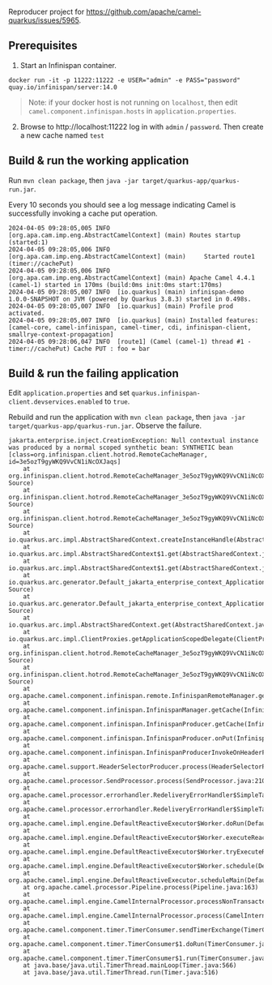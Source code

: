 Reproducer project for https://github.com/apache/camel-quarkus/issues/5965.

## Prerequisites

1. Start an Infinispan container.

```
docker run -it -p 11222:11222 -e USER="admin" -e PASS="password" quay.io/infinispan/server:14.0
```

> Note: if your docker host is not running on `localhost`, then edit `camel.component.infinispan.hosts` in `application.properties`.

2. Browse to http://localhost:11222 log in with `admin` / `password`. Then create a new cache named `test`

## Build & run the working application

Run `mvn clean package`, then `java -jar target/quarkus-app/quarkus-run.jar`.

Every 10 seconds you should see a log message indicating Camel is successfully invoking a cache put operation.

```
2024-04-05 09:28:05,005 INFO  [org.apa.cam.imp.eng.AbstractCamelContext] (main) Routes startup (started:1)
2024-04-05 09:28:05,006 INFO  [org.apa.cam.imp.eng.AbstractCamelContext] (main)     Started route1 (timer://cachePut)
2024-04-05 09:28:05,006 INFO  [org.apa.cam.imp.eng.AbstractCamelContext] (main) Apache Camel 4.4.1 (camel-1) started in 170ms (build:0ms init:0ms start:170ms)
2024-04-05 09:28:05,007 INFO  [io.quarkus] (main) infinispan-demo 1.0.0-SNAPSHOT on JVM (powered by Quarkus 3.8.3) started in 0.498s.
2024-04-05 09:28:05,007 INFO  [io.quarkus] (main) Profile prod activated.
2024-04-05 09:28:05,007 INFO  [io.quarkus] (main) Installed features: [camel-core, camel-infinispan, camel-timer, cdi, infinispan-client, smallrye-context-propagation]
2024-04-05 09:28:06,047 INFO  [route1] (Camel (camel-1) thread #1 - timer://cachePut) Cache PUT : foo = bar
```

## Build & run the failing application

Edit `application.properties` and set `quarkus.infinispan-client.devservices.enabled` to `true`.

Rebuild and run the application with `mvn clean package`, then `java -jar target/quarkus-app/quarkus-run.jar`. Observe the failure.

```
jakarta.enterprise.inject.CreationException: Null contextual instance was produced by a normal scoped synthetic bean: SYNTHETIC bean [class=org.infinispan.client.hotrod.RemoteCacheManager, id=3e5ozT9gyWKQ9VvCN1iNcOXJaqs]
	at org.infinispan.client.hotrod.RemoteCacheManager_3e5ozT9gyWKQ9VvCN1iNcOXJaqs_Synthetic_Bean.doCreate(Unknown Source)
	at org.infinispan.client.hotrod.RemoteCacheManager_3e5ozT9gyWKQ9VvCN1iNcOXJaqs_Synthetic_Bean.create(Unknown Source)
	at org.infinispan.client.hotrod.RemoteCacheManager_3e5ozT9gyWKQ9VvCN1iNcOXJaqs_Synthetic_Bean.create(Unknown Source)
	at io.quarkus.arc.impl.AbstractSharedContext.createInstanceHandle(AbstractSharedContext.java:119)
	at io.quarkus.arc.impl.AbstractSharedContext$1.get(AbstractSharedContext.java:38)
	at io.quarkus.arc.impl.AbstractSharedContext$1.get(AbstractSharedContext.java:35)
	at io.quarkus.arc.generator.Default_jakarta_enterprise_context_ApplicationScoped_ContextInstances.c3(Unknown Source)
	at io.quarkus.arc.generator.Default_jakarta_enterprise_context_ApplicationScoped_ContextInstances.computeIfAbsent(Unknown Source)
	at io.quarkus.arc.impl.AbstractSharedContext.get(AbstractSharedContext.java:35)
	at io.quarkus.arc.impl.ClientProxies.getApplicationScopedDelegate(ClientProxies.java:21)
	at org.infinispan.client.hotrod.RemoteCacheManager_3e5ozT9gyWKQ9VvCN1iNcOXJaqs_Synthetic_ClientProxy.arc$delegate(Unknown Source)
	at org.infinispan.client.hotrod.RemoteCacheManager_3e5ozT9gyWKQ9VvCN1iNcOXJaqs_Synthetic_ClientProxy.getCache(Unknown Source)
	at org.apache.camel.component.infinispan.remote.InfinispanRemoteManager.getCache(InfinispanRemoteManager.java:162)
	at org.apache.camel.component.infinispan.InfinispanManager.getCache(InfinispanManager.java:36)
	at org.apache.camel.component.infinispan.InfinispanProducer.getCache(InfinispanProducer.java:412)
	at org.apache.camel.component.infinispan.InfinispanProducer.onPut(InfinispanProducer.java:62)
	at org.apache.camel.component.infinispan.InfinispanProducerInvokeOnHeaderFactory.invoke(InfinispanProducerInvokeOnHeaderFactory.java:36)
	at org.apache.camel.support.HeaderSelectorProducer.process(HeaderSelectorProducer.java:142)
	at org.apache.camel.processor.SendProcessor.process(SendProcessor.java:210)
	at org.apache.camel.processor.errorhandler.RedeliveryErrorHandler$SimpleTask.handleFirst(RedeliveryErrorHandler.java:462)
	at org.apache.camel.processor.errorhandler.RedeliveryErrorHandler$SimpleTask.run(RedeliveryErrorHandler.java:438)
	at org.apache.camel.impl.engine.DefaultReactiveExecutor$Worker.doRun(DefaultReactiveExecutor.java:199)
	at org.apache.camel.impl.engine.DefaultReactiveExecutor$Worker.executeReactiveWork(DefaultReactiveExecutor.java:189)
	at org.apache.camel.impl.engine.DefaultReactiveExecutor$Worker.tryExecuteReactiveWork(DefaultReactiveExecutor.java:166)
	at org.apache.camel.impl.engine.DefaultReactiveExecutor$Worker.schedule(DefaultReactiveExecutor.java:148)
	at org.apache.camel.impl.engine.DefaultReactiveExecutor.scheduleMain(DefaultReactiveExecutor.java:59)
	at org.apache.camel.processor.Pipeline.process(Pipeline.java:163)
	at org.apache.camel.impl.engine.CamelInternalProcessor.processNonTransacted(CamelInternalProcessor.java:354)
	at org.apache.camel.impl.engine.CamelInternalProcessor.process(CamelInternalProcessor.java:330)
	at org.apache.camel.component.timer.TimerConsumer.sendTimerExchange(TimerConsumer.java:293)
	at org.apache.camel.component.timer.TimerConsumer$1.doRun(TimerConsumer.java:164)
	at org.apache.camel.component.timer.TimerConsumer$1.run(TimerConsumer.java:136)
	at java.base/java.util.TimerThread.mainLoop(Timer.java:566)
	at java.base/java.util.TimerThread.run(Timer.java:516)
```


